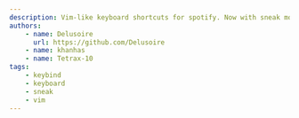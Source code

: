 ```yaml
---
description: Vim-like keyboard shortcuts for spotify. Now with sneak mode.
authors:
    - name: Delusoire
      url: https://github.com/Delusoire
    - name: khanhas
    - name: Tetrax-10
tags:
    - keybind
    - keyboard
    - sneak
    - vim
---
```

